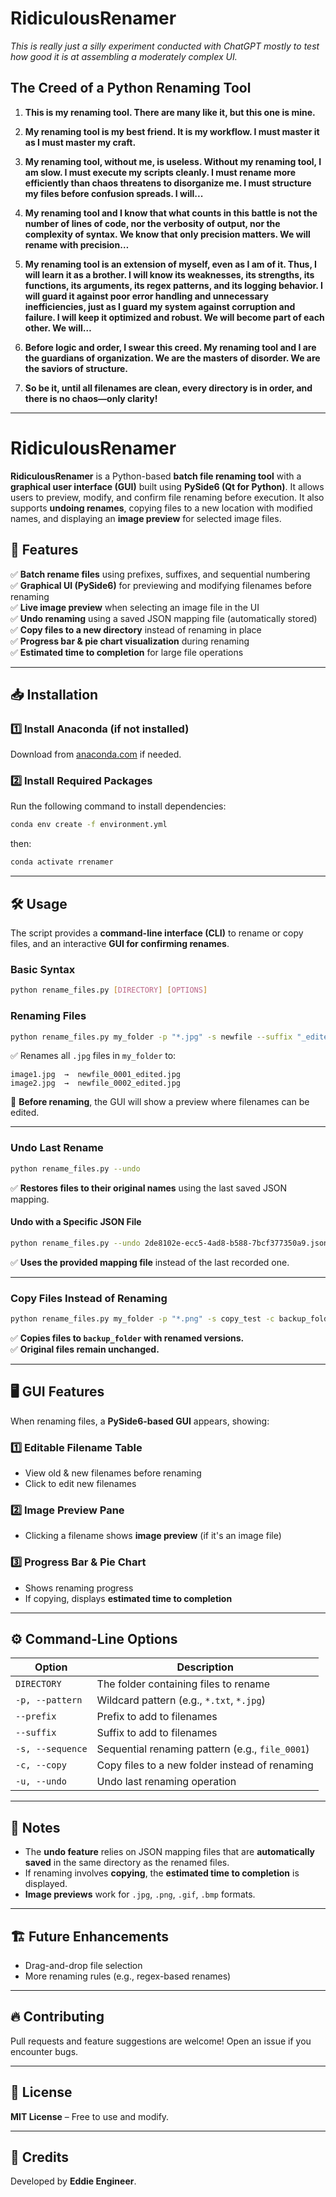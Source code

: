 # RidiculousRenamer

*This is really just a silly experiment conducted with ChatGPT mostly to test how good it is at assembling a moderately complex UI.*

## **The Creed of a Python Renaming Tool**

1. **This is my renaming tool. There are many like it, but this one is mine.**  

2. **My renaming tool is my best friend. It is my workflow. I must master it as I must master my craft.**  

3. **My renaming tool, without me, is useless. Without my renaming tool, I am slow. I must execute my scripts cleanly. I must rename more efficiently than chaos threatens to disorganize me. I must structure my files before confusion spreads. I will...**  

4. **My renaming tool and I know that what counts in this battle is not the number of lines of code, nor the verbosity of output, nor the complexity of syntax. We know that only precision matters. We will rename with precision…**  

5. **My renaming tool is an extension of myself, even as I am of it. Thus, I will learn it as a brother. I will know its weaknesses, its strengths, its functions, its arguments, its regex patterns, and its logging behavior. I will guard it against poor error handling and unnecessary inefficiencies, just as I guard my system against corruption and failure. I will keep it optimized and robust. We will become part of each other. We will…**  

6. **Before logic and order, I swear this creed. My renaming tool and I are the guardians of organization. We are the masters of disorder. We are the saviors of structure.**  

7. **So be it, until all filenames are clean, every directory is in order, and there is no chaos—only clarity!**


---
# RidiculousRenamer

**RidiculousRenamer** is a Python-based **batch file renaming tool** with a **graphical user interface (GUI)** built using **PySide6 (Qt for Python)**. It allows users to preview, modify, and confirm file renaming before execution. It also supports **undoing renames**, copying files to a new location with modified names, and displaying an **image preview** for selected image files.

## 🚀 Features

✅ **Batch rename files** using prefixes, suffixes, and sequential numbering  
✅ **Graphical UI (PySide6)** for previewing and modifying filenames before renaming  
✅ **Live image preview** when selecting an image file in the UI  
✅ **Undo renaming** using a saved JSON mapping file (automatically stored)  
✅ **Copy files to a new directory** instead of renaming in place  
✅ **Progress bar & pie chart visualization** during renaming  
✅ **Estimated time to completion** for large file operations  

---

## 📥 Installation

### **1️⃣ Install Anaconda (if not installed)**

Download from [anaconda.com](https://docs.anaconda.com/anaconda/install/) if needed.

### **2️⃣ Install Required Packages**
Run the following command to install dependencies:
```sh
conda env create -f environment.yml
```
then:
```sh
conda activate rrenamer
```

---

## 🛠️ Usage

The script provides a **command-line interface (CLI)** to rename or copy files, and an interactive **GUI for confirming renames**.

### **Basic Syntax**
```sh
python rename_files.py [DIRECTORY] [OPTIONS]
```

### **Renaming Files**
```sh
python rename_files.py my_folder -p "*.jpg" -s newfile --suffix "_edited"
```
✅ Renames all `.jpg` files in `my_folder` to:
```
image1.jpg  →  newfile_0001_edited.jpg
image2.jpg  →  newfile_0002_edited.jpg
```
📌 **Before renaming**, the GUI will show a preview where filenames can be edited.

---

### **Undo Last Rename**
```sh
python rename_files.py --undo
```
✅ **Restores files to their original names** using the last saved JSON mapping.

#### **Undo with a Specific JSON File**
```sh
python rename_files.py --undo 2de8102e-ecc5-4ad8-b588-7bcf377350a9.json
```
✅ **Uses the provided mapping file** instead of the last recorded one.

---

### **Copy Files Instead of Renaming**
```sh
python rename_files.py my_folder -p "*.png" -s copy_test -c backup_folder
```
✅ **Copies files to `backup_folder` with renamed versions.**  
✅ **Original files remain unchanged.**

---

## 🖥️ GUI Features

When renaming files, a **PySide6-based GUI** appears, showing:

### **1️⃣ Editable Filename Table**
- View old & new filenames before renaming
- Click to edit new filenames

### **2️⃣ Image Preview Pane**
- Clicking a filename shows **image preview** (if it's an image file)

### **3️⃣ Progress Bar & Pie Chart**
- Shows renaming progress
- If copying, displays **estimated time to completion**

---

## ⚙️ Command-Line Options

| Option           | Description |
|-----------------|-------------|
| `DIRECTORY`     | The folder containing files to rename |
| `-p, --pattern` | Wildcard pattern (e.g., `*.txt`, `*.jpg`) |
| `--prefix`      | Prefix to add to filenames |
| `--suffix`      | Suffix to add to filenames |
| `-s, --sequence` | Sequential renaming pattern (e.g., `file_0001`) |
| `-c, --copy`    | Copy files to a new folder instead of renaming |
| `-u, --undo`    | Undo last renaming operation |

---
## 📝 Notes
- The **undo feature** relies on JSON mapping files that are **automatically saved** in the same directory as the renamed files.
- If renaming involves **copying**, the **estimated time to completion** is displayed.
- **Image previews** work for `.jpg`, `.png`, `.gif`, `.bmp` formats.

---

## 🏗️ Future Enhancements
- Drag-and-drop file selection
- More renaming rules (e.g., regex-based renames)

---

## 🔥 Contributing
Pull requests and feature suggestions are welcome! Open an issue if you encounter bugs.

---

## 📜 License
**MIT License** – Free to use and modify.

---

## 🎉 Credits
Developed by **Eddie Engineer**.
